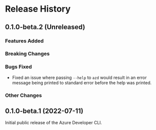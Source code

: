 # Release History

## 0.1.0-beta.2 (Unreleased)

### Features Added

### Breaking Changes

### Bugs Fixed

- Fixed an issue where passing `--help` to `azd` would result in an error message being printed to standard error before the help was printed.

### Other Changes

## 0.1.0-beta.1 (2022-07-11)

Initial public release of the Azure Developer CLI.